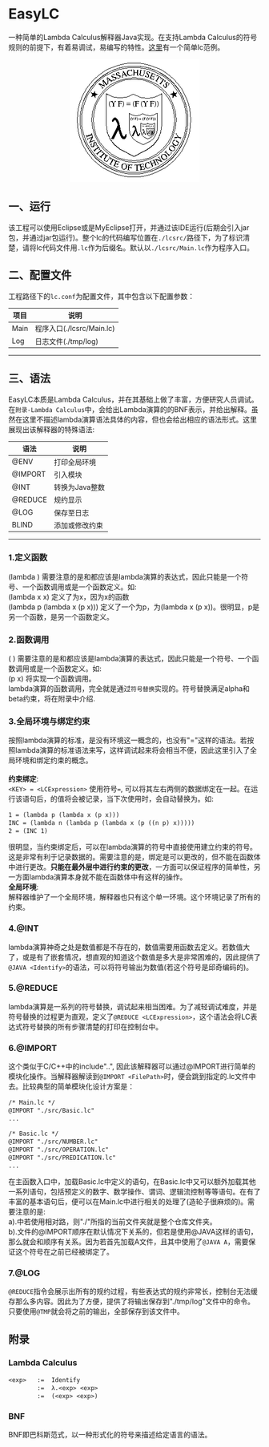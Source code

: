 # EasyLC
一种简单的Lambda Calculus解释器Java实现。在支持Lambda Calculus的符号规则的前提下，有着易调试，易编写的特性。[这里](https://github.com/lsj9383/EasyLC/blob/master/lcsrc/Demo.lc)有一个简单lc范例。
<p align="center">
  <img src="https://github.com/lsj9383/EasyLC/blob/master/icon/title.png?raw=true" alt="Y"/>
</p>
	
## 一、运行
该工程可以使用Eclipse或是MyEclipse打开，并通过该IDE运行(后期会引入jar包，并通过jar包运行)。整个lc的代码编写位置在`./lcsrc/`路径下，为了标识清楚，请将lc代码文件用`.lc`作为后缀名。默认以`./lcsrc/Main.lc`作为程序入口。

## 二、配置文件
工程路径下的`lc.conf`为配置文件，其中包含以下配置参数：

项目 | 说明 
-----|-----------------------------
Main | 程序入口(./lcsrc/Main.lc)
Log  | 日志文件(./tmp/log)
-----------------------------------

## 三、语法
EasyLC本质是Lambda Calculus，并在其基础上做了丰富，方便研究人员调试。在`附录-Lambda Calculus`中，会给出Lambda演算的的BNF表示，并给出解释。虽然在这里不描述lambda演算语法具体的内容，但也会给出相应的语法形式。这里展现出该解释器的特殊语法:

语法    | 说明 
--------|------
@ENV    | 打印全局环境
@IMPORT | 引入模块
@INT    | 转换为Java整数
@REDUCE | 规约显示
@LOG    | 保存至日志
BLIND   | 添加或修改约束
---------------------------

### 1.定义函数
(lambda <param> <body>)
需要注意的是<param>和<body>都应该是lambda演算的表达式，因此只能是一个符号、一个函数调用或是一个函数定义。如:<br>
(lambda x x) 定义了<param>为x，<body>因为x的函数
<br>
(lambda p (lambda x (p x))) 定义了一个<param>为p，<body>为(lambda x (p x))。很明显，p是另一个函数，<body>是另一个函数定义。

### 2.函数调用
(<fun> <param>)
需要注意的是<fun>和<param>都应该是lambda演算的表达式，因此只能是一个符号、一个函数调用或是一个函数定义。如:<br>
(p x) 将实现一个函数调用。<br>
lambda演算的函数调用，完全就是通过`符号替换`实现的。符号替换满足alpha和beta约束，将在附录中介绍.

### 3.全局环境与绑定约束
按照lambda演算的标准，是没有环境这一概念的，也没有"="这样的语法。若按照lambda演算的标准语法来写，这样调试起来将会相当不便，因此这里引入了全局环境和绑定约束的概念。<br>
<br>
**约束绑定**:<br>
`<KEY> = <LCExpression>`
使用符号`=`, 可以将其左右两侧的数据绑定在一起。在运行该语句后，<KEY>的值将会被记录，当下次使用<KEY>时，会自动替换为<LCExpression>。如:<br>
```LC
1 = (lambda p (lambda x (p x)))
INC = (lambda n (lambda p (lambda x (p ((n p) x)))))
2 = (INC 1)
```
很明显，当约束绑定后，可以在lambda演算的符号中直接使用建立约束的符号。这是非常有利于记录数据的。需要注意的是，绑定是可以更改的，但不能在函数体中进行更改。**只能在最外层中进行约束的更改**，一方面可以保证程序的简单性，另一方面lambda演算本身就不能在函数体中有这样的操作。
<br>
**全局环境**:<br>
解释器维护了一个全局环境，解释器也只有这个单一环境。这个环境记录了所有的约束。

### 4.@INT
lambda演算神奇之处是数值都是不存在的，数值需要用函数去定义。若数值大了，或是有了嵌套情况，想直观的知道这个数值是多大是非常困难的，因此提供了`@JAVA <Identify>`的语法，可以将符号输出为数值(若这个符号是邱奇编码的)。

### 5.@REDUCE
lambda演算是一系列的符号替换，调试起来相当困难。为了减轻调试难度，并是符号替换的过程更为直观，定义了`@REDUCE <LCExpression>`，这个语法会将LC表达式符号替换的所有步骤清楚的打印在控制台中。

### 6.@IMPORT
这个类似于C/C++中的include"..", 因此该解释器可以通过@IMPORT进行简单的模块化操作。当解释器解读到`@IMPORT <FilePath>`时，便会跳到指定的.lc文件中去。比较典型的简单模块化设计方案是：
```LC
/* Main.lc */
@IMPORT "./src/Basic.lc"
...
```

```LC
/* Basic.lc */
@IMPORT "./src/NUMBER.lc"
@IMPORT "./src/OPERATION.lc"
@IMPORT "./src/PREDICATION.lc"
...
```

在主函数入口中，加载Basic.lc中定义的语句，在Basic.lc中又可以额外加载其他一系列语句，包括预定义的数字、数学操作、谓词、逻辑流控制等等语句。在有了丰富的基本语句后，便可以在Main.lc中进行相关的处理了(造轮子很麻烦的)。需要注意的是:<br>
a).<FilePath>中若使用相对路，则"./"所指的当前文件夹就是整个仓库文件夹。<br>
b).文件的@IMPORT顺序在默认情况下关系的，但若是使用@JAVA这样的语句，那么就会和顺序有关系。因为若首先加载A文件，且其中使用了`@JAVA A`，需要保证这个符号在之前已经被绑定了。

### 7.@LOG
`@REDUCE`指令会展示出所有的规约过程，有些表达式的规约非常长，控制台无法缓存那么多内容。因此为了方便，提供了将输出保存到"./tmp/log"文件中的命令。只要使用`@TMP`就会将之前的输出，全部保存到该文件中。

## 附录

### Lambda Calculus
```
<exp>	:=	Identify
		:=	λ.<exp> <exp>
		:=	(<exp> <exp>)
```

### BNF
BNF即巴科斯范式，以一种形式化的符号来描述给定语言的语法。
